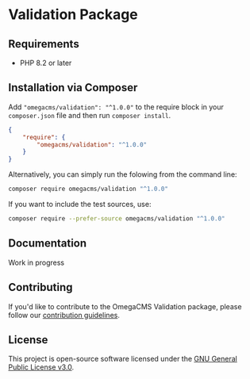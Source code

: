 # Validation Package

## Requirements

* PHP 8.2 or later

## Installation via Composer

Add `"omegacms/validation": "^1.0.0"` to the require block in your `composer.json` file and then run `composer install`.

```json
{
    "require": {
        "omegacms/validation": "^1.0.0"
    }
}
```

Alternatively, you can simply run the folowing from the command line:

```sh
composer require omegacms/validation "^1.0.0"
```

If you want to include the test sources, use:

```sh
composer require --prefer-source omegacms/validation "^1.0.0"
```

## Documentation

Work in progress

## Contributing

If you'd like to contribute to the OmegaCMS Validation package, please follow our [contribution guidelines](CONTRIBUTING.md).

## License

This project is open-source software licensed under the [GNU General Public License v3.0](LICENSE).
